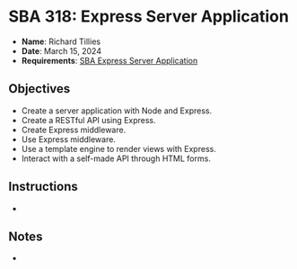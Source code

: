 # SBA 318: Express Server Application

* **Name**: Richard Tillies
* **Date**: March 15, 2024
* **Requirements**: 
[SBA Express Server Application](docs/sba-express-server-app.pdf)

## Objectives

* Create a server application with Node and Express.
* Create a RESTful API using Express.
* Create Express middleware.
* Use Express middleware.
* Use a template engine to render views with Express.
* Interact with a self-made API through HTML forms.

## Instructions

*  

## Notes

* 